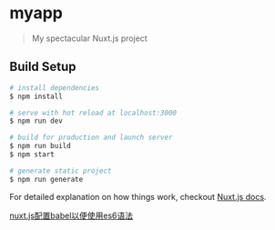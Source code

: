 # myapp

> My spectacular Nuxt.js project

## Build Setup

``` bash
# install dependencies
$ npm install

# serve with hot reload at localhost:3000
$ npm run dev

# build for production and launch server
$ npm run build
$ npm start

# generate static project
$ npm run generate
```

For detailed explanation on how things work, checkout [Nuxt.js docs](https://nuxtjs.org).

[nuxt.js配置babel以便使用es6语法](https://www.cnblogs.com/wenqiangit/p/10035871.html)
